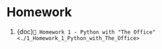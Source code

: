 # Homework
1. {doc}`🧠 Homework 1 - Python with "The Office" <./1_Homework_1_Python_with_The_Office>`